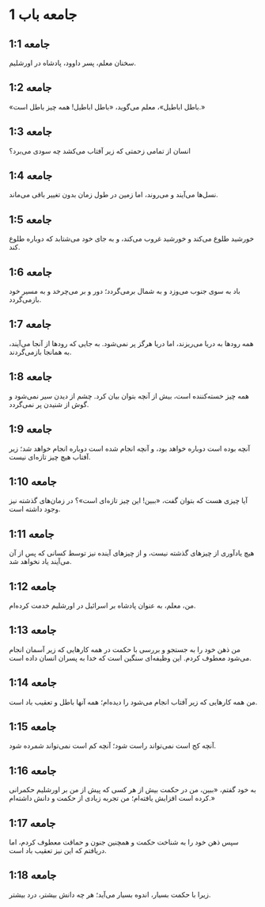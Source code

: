 # جامعه باب 1

## جامعه 1:1
سخنان معلم، پسر داوود، پادشاه در اورشلیم.

## جامعه 1:2
«باطل اباطیل»، معلم می‌گوید، «باطل اباطیل! همه چیز باطل است.»

## جامعه 1:3
انسان از تمامی زحمتی که زیر آفتاب می‌کشد چه سودی می‌برد؟

## جامعه 1:4
نسل‌ها می‌آیند و می‌روند، اما زمین در طول زمان بدون تغییر باقی می‌ماند.

## جامعه 1:5
خورشید طلوع می‌کند و خورشید غروب می‌کند، و به جای خود می‌شتابد که دوباره طلوع کند.

## جامعه 1:6
باد به سوی جنوب می‌وزد و به شمال برمی‌گردد؛ دور و بر می‌چرخد و به مسیر خود بازمی‌گردد.

## جامعه 1:7
همه رودها به دریا می‌ریزند، اما دریا هرگز پر نمی‌شود. به جایی که رودها از آنجا می‌آیند، به همانجا بازمی‌گردند.

## جامعه 1:8
همه چیز خسته‌کننده است، بیش از آنچه بتوان بیان کرد. چشم از دیدن سیر نمی‌شود و گوش از شنیدن پر نمی‌گردد.

## جامعه 1:9
آنچه بوده است دوباره خواهد بود، و آنچه انجام شده است دوباره انجام خواهد شد؛ زیر آفتاب هیچ چیز تازه‌ای نیست.

## جامعه 1:10
آیا چیزی هست که بتوان گفت، «ببین! این چیز تازه‌ای است»؟ در زمان‌های گذشته نیز وجود داشته است.

## جامعه 1:11
هیچ یادآوری از چیزهای گذشته نیست، و از چیزهای آینده نیز توسط کسانی که پس از آن می‌آیند یاد نخواهد شد.

## جامعه 1:12
من، معلم، به عنوان پادشاه بر اسرائیل در اورشلیم خدمت کرده‌ام.

## جامعه 1:13
من ذهن خود را به جستجو و بررسی با حکمت در همه کارهایی که زیر آسمان انجام می‌شود معطوف کردم. این وظیفه‌ای سنگین است که خدا به پسران انسان داده است.

## جامعه 1:14
من همه کارهایی که زیر آفتاب انجام می‌شود را دیده‌ام؛ همه آنها باطل و تعقیب باد است.

## جامعه 1:15
آنچه کج است نمی‌تواند راست شود؛ آنچه کم است نمی‌تواند شمرده شود.

## جامعه 1:16
به خود گفتم، «ببین، من در حکمت بیش از هر کسی که پیش از من بر اورشلیم حکمرانی کرده است افزایش یافته‌ام؛ من تجربه زیادی از حکمت و دانش داشته‌ام.»

## جامعه 1:17
سپس ذهن خود را به شناخت حکمت و همچنین جنون و حماقت معطوف کردم، اما دریافتم که این نیز تعقیب باد است.

## جامعه 1:18
زیرا با حکمت بسیار، اندوه بسیار می‌آید؛ هر چه دانش بیشتر، درد بیشتر.
